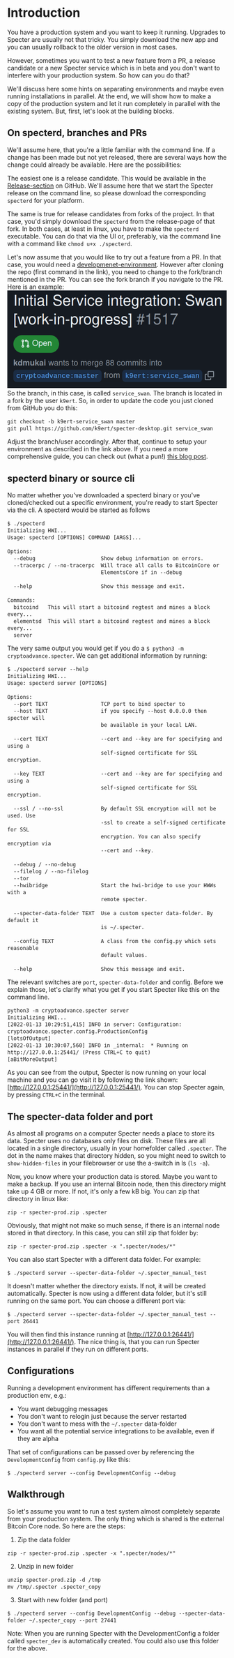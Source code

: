 # Introduction

You have a production system and you want to keep it running. Upgrades to Specter are usually not that tricky. You simply download the new app and you can usually rollback to the older version in most cases.

However, sometimes you want to test a new feature from a PR, a release candidate or a new Specter service which is in beta and you don't want to interfere with your production system. So how can you do that?

We'll discuss here some hints on separating environments and maybe even running installations in parallel. At the end, we will show how to make a copy of the production system and let it run completely in parallel with the existing system. But, first, let's look at the building blocks.

## On specterd, branches and PRs

We'll assume here, that you're a little familiar with the command line. If a change has been made but not yet released, there are several ways how the change could already be available. Here are the possibilities:

The easiest one is a release candidate. This would be available in the [Release-section](https://github.com/cryptoadvance/specter-desktop/releases) on GitHub. We'll assume here that we start the Specter release on the command line, so please download the corresponding `specterd` for your platform.

The same is true for release candidates from forks of the project. In that case, you'd simply download the `specterd` from the release-page of that fork. In both cases, at least in linux, you have to make the `specterd` executable. You can do that via the UI or, preferably, via the command line with a command like `chmod u+x ./specterd`.

Let's now assume that you would like to try out a feature from a PR. In that case, you would need a [developmenet-environment](https://docs.specter.solutions/desktop/development/#set-up-virtualenv). However after cloning the repo (first command in the link), you need to change to the fork/branch mentioned in the PR. You can see the fork branch if you navigate to the PR. Here is an example:
![](./images/test-new-release/fork-branch.png)
So the branch, in this case, is called `service_swan`. The branch is located in a fork by the user `k9ert`. So, in order to update the code you just cloned from GitHub you do this:
```
git checkout -b k9ert-service_swan master
git pull https://github.com/k9ert/specter-desktop.git service_swan
```
Adjust the branch/user accordingly. After that, continue to setup your environment as described in the link above.
If you need a more comprehensive guide, you can check out (what a pun!) [this blog post](https://snyk.io/blog/git-checkout-remote-branch/).

## specterd binary or source cli

No matter whether you've downloaded a specterd binary or you've cloned/checked out a specific environment, you're ready to start Specter via the cli. A specterd would be started as follows
```
$ ./specterd
Initializing HWI...
Usage: specterd [OPTIONS] COMMAND [ARGS]...

Options:
  --debug                     Show debug information on errors.
  --tracerpc / --no-tracerpc  Will trace all calls to BitcoinCore or
                              ElementsCore if in --debug

  --help                      Show this message and exit.

Commands:
  bitcoind   This will start a bitcoind regtest and mines a block every...
  elementsd  This will start a bitcoind regtest and mines a block every...
  server
```
The very same output you would get if you do a `$ python3 -m cryptoadvance.specter`.
We can get additional information by running:

```
$ ./specterd server --help 
Initializing HWI...
Usage: specterd server [OPTIONS]

Options:
  --port TEXT                 TCP port to bind specter to
  --host TEXT                 if you specify --host 0.0.0.0 then specter will
                              be available in your local LAN.

  --cert TEXT                 --cert and --key are for specifying and using a
                              self-signed certificate for SSL encryption.

  --key TEXT                  --cert and --key are for specifying and using a
                              self-signed certificate for SSL encryption.

  --ssl / --no-ssl            By default SSL encryption will not be used. Use
                              -ssl to create a self-signed certificate for SSL
                              encryption. You can also specify encryption via
                              --cert and --key.

  --debug / --no-debug
  --filelog / --no-filelog
  --tor
  --hwibridge                 Start the hwi-bridge to use your HWWs with a
                              remote specter.

  --specter-data-folder TEXT  Use a custom specter data-folder. By default it
                              is ~/.specter.

  --config TEXT               A class from the config.py which sets reasonable
                              default values.

  --help                      Show this message and exit.
```

The relevant switches are `port`, `specter-data-folder` and config. Before we explain those, let's clarify what you get if you start Specter like this on the command line.

```
python3 -m cryptoadvance.specter server
Initializing HWI...
[2022-01-13 10:29:51,415] INFO in server: Configuration: cryptoadvance.specter.config.ProductionConfig
[lotsOfOutput]
[2022-01-13 10:30:07,560] INFO in _internal:  * Running on http://127.0.0.1:25441/ (Press CTRL+C to quit)
[aBitMoreOutput]
```
As you can see from the output, Specter is now running on your local machine and you can go visit it by following the link shown: [http://127.0.0.1:25441/](http://127.0.0.1:25441/). You can stop Specter again, by pressing `CTRL+C` in the terminal.

## The specter-data folder and port

As almost all programs on a computer Specter needs a place to store its data. Specter uses no databases only files on disk. These files are all located in a single directory, usually in your homefolder called `.specter`. The dot in the name makes that directory hidden, so you might need to switch to `show-hidden-files` in your filebrowser or use the a-switch in ls (`ls -a`).

Now, you know where your production data is stored. Maybe you want to make a backup. If you use an internal Bitcoin node, then this directory might take up 4 GB or more. If not, it's only a few kB big. You can zip that directory in linux like:
```
zip -r specter-prod.zip .specter
```
Obviously, that might not make so much sense, if there is an internal node stored in that directory. In this case, you can still zip that folder by:
```
zip -r specter-prod.zip .specter -x ".specter/nodes/*"
```
You can also start Specter with a different data folder. For example:
```
$ ./specterd server --specter-data-folder ~/.specter_manual_test
```
It doesn't matter whether the directory exists. If not, it will be created automatically. Specter is now using a different data folder, but it's still  running on the same port. You can choose a different port via:
```
$ ./specterd server --specter-data-folder ~/.specter_manual_test --port 26441
```
You will then find this instance running at [http://127.0.0.1:26441/](http://127.0.0.1:26441/). The nice thing is, that you can run Specter instances in parallel if they run on different ports.

## Configurations

Running a development environment has different requirements than a production env, e.g.:
* You want debugging messages
* You don't want to relogin just because the server restarted
* You don't want to mess with the `~/.specter` data-folder
* You want all the potential service integrations to be available, even if they are alpha

That set of configurations can be passed over by referencing the `DevelopmentConfig` from `config.py` like this:
```
$ ./specterd server --config DevelopmentConfig --debug
```

## Walkthrough

So let's assume you want to run a test system almost completely separate from your production system. The only thing which is shared is the external Bitcoin Core node. So here are the steps:

1. Zip the data folder
```
zip -r specter-prod.zip .specter -x ".specter/nodes/*"
```
2. Unzip in new folder
```
unzip specter-prod.zip -d /tmp
mv /tmp/.specter .specter_copy
```
3. Start with new folder (and port)
```
$ ./specterd server --config DevelopmentConfig --debug --specter-data-folder ~/.specter_copy --port 27441
```

Note: When you are running Specter with the DevelopmentConfig a folder called `specter_dev` is automatically created. You could also use this folder for the above.
